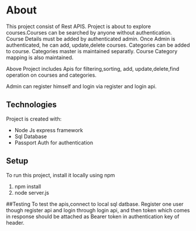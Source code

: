# About
This project consist of Rest APIS. Project is about to explore courses.Courses can be searched by anyone without authentication.
Course Details must be added by authenticated admin. Once Admin is authenticated, he can add, update,delete courses. Categories can be added to course. Categories master is maintained separatly. Course Category mapping is also maintained.

Above Project includes Apis for filtering,sorting, add, update,delete,find operation on courses and categories. 

Admin can register himself and login via register and login api.

## Technologies
Project is created with:
* Node Js express framework
* Sql Database
* Passport Auth for authentication

## Setup
To run this project, install it locally using npm
1. npm install
2. node server.js

##Testing
To test the apis,connect to local sql datbase. Register one user though register api and login through login api, and then token which comes in response should be attached as Bearer token in authentication key of header.
